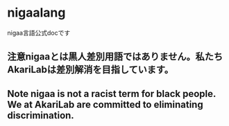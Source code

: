 # nigaalang
nigaa言語公式docです
## 注意nigaaとは黒人差別用語ではありません。私たちAkariLabは差別解消を目指しています。
## Note nigaa is not a racist term for black people. We at AkariLab are committed to eliminating discrimination.
